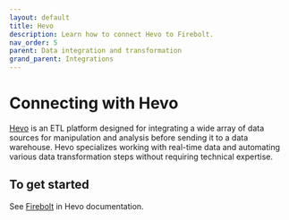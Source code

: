 ```yaml
---
layout: default
title: Hevo
description: Learn how to connect Hevo to Firebolt.
nav_order: 5
parent: Data integration and transformation
grand_parent: Integrations
---
```


# Connecting with Hevo

[Hevo](https://hevodata.com/) is an ETL platform designed for integrating a wide array of data sources for manipulation and analysis before sending it to a data warehouse. Hevo specializes working with real-time data and automating various data transformation steps without requiring technical expertise.

## To get started

See [Firebolt](https://docs.hevodata.com/destinations/data-warehouses/firebolt/) in Hevo documentation.
